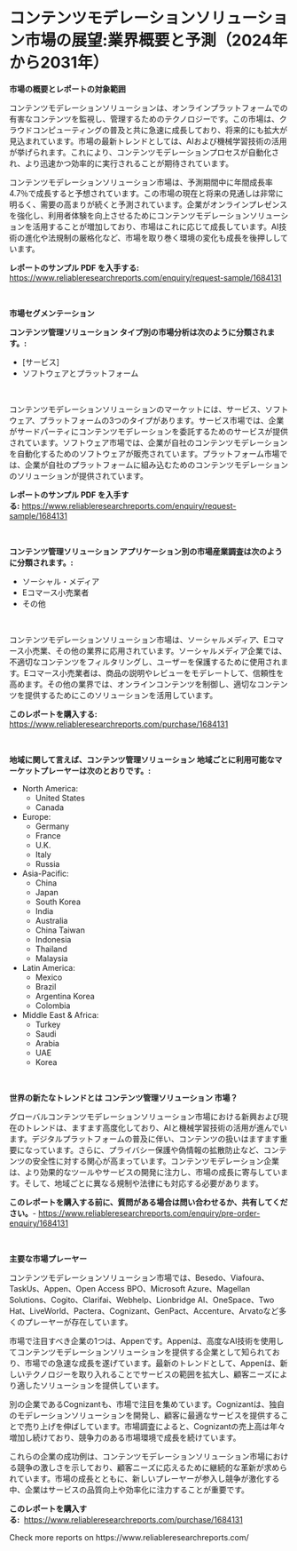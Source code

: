 <p><h1>コンテンツモデレーションソリューション市場の展望:業界概要と予測（2024年から2031年）</h1></p><p><strong>市場の概要とレポートの対象範囲</strong></p>
<p><p>コンテンツモデレーションソリューションは、オンラインプラットフォームでの有害なコンテンツを監視し、管理するためのテクノロジーです。この市場は、クラウドコンピューティングの普及と共に急速に成長しており、将来的にも拡大が見込まれています。市場の最新トレンドとしては、AIおよび機械学習技術の活用が挙げられます。これにより、コンテンツモデレーションプロセスが自動化され、より迅速かつ効率的に実行されることが期待されています。</p><p>コンテンツモデレーションソリューション市場は、予測期間中に年間成長率4.7％で成長すると予想されています。この市場の現在と将来の見通しは非常に明るく、需要の高まりが続くと予測されています。企業がオンラインプレゼンスを強化し、利用者体験を向上させるためにコンテンツモデレーションソリューションを活用することが増加しており、市場はこれに応じて成長しています。AI技術の進化や法規制の厳格化など、市場を取り巻く環境の変化も成長を後押ししています。</p></p>
<p><strong>レポートのサンプル PDF を入手する:</strong> <a href="https://www.reliableresearchreports.com/enquiry/request-sample/1684131">https://www.reliableresearchreports.com/enquiry/request-sample/1684131</a></p>
<p>&nbsp;</p>
<p><strong>市場セグメンテーション</strong></p>
<p><strong>コンテンツ管理ソリューション タイプ別の市場分析は次のように分類されます。:</strong></p>
<p><ul><li>[サービス]</li><li>ソフトウェアとプラットフォーム</li></ul></p>
<p>&nbsp;</p>
<p><p>コンテンツモデレーションソリューションのマーケットには、サービス、ソフトウェア、プラットフォームの3つのタイプがあります。サービス市場では、企業がサードパーティにコンテンツモデレーションを委託するためのサービスが提供されています。ソフトウェア市場では、企業が自社のコンテンツモデレーションを自動化するためのソフトウェアが販売されています。プラットフォーム市場では、企業が自社のプラットフォームに組み込むためのコンテンツモデレーションのソリューションが提供されています。</p></p>
<p><strong>レポートのサンプル PDF を入手する:</strong>&nbsp;<a href="https://www.reliableresearchreports.com/enquiry/request-sample/1684131">https://www.reliableresearchreports.com/enquiry/request-sample/1684131</a></p>
<p>&nbsp;</p>
<p><strong> コンテンツ管理ソリューション アプリケーション別の市場産業調査は次のように分類されます。:</strong></p>
<p><ul><li>ソーシャル・メディア</li><li>Eコマース小売業者</li><li>その他</li></ul></p>
<p>&nbsp;</p>
<p><p>コンテンツモデレーションソリューション市場は、ソーシャルメディア、Eコマース小売業、その他の業界に応用されています。ソーシャルメディア企業では、不適切なコンテンツをフィルタリングし、ユーザーを保護するために使用されます。Eコマース小売業者は、商品の説明やレビューをモデレートして、信頼性を高めます。その他の業界では、オンラインコンテンツを制御し、適切なコンテンツを提供するためにこのソリューションを活用しています。</p></p>
<p><strong>このレポートを購入する:</strong>&nbsp; <a href="https://www.reliableresearchreports.com/purchase/1684131">https://www.reliableresearchreports.com/purchase/1684131</a></p>
<p>&nbsp;</p>
<p><strong>地域に関して言えば、コンテンツ管理ソリューション 地域ごとに利用可能なマーケットプレーヤーは次のとおりです。:</strong></p>
<p><ul>
    <li>
        North America:
        <ul>
            <li>United States</li>
            <li>Canada</li>
        </ul>
    </li>
    <li>
        Europe:
        <ul>
            <li>Germany</li>
            <li>France</li>
            <li>U.K.</li>
            <li>Italy</li>
            <li>Russia</li>
        </ul>
    </li>
    <li>
        Asia-Pacific:
        <ul>
            <li>China</li>
            <li>Japan</li>
            <li>South Korea</li>
            <li>India</li>
            <li>Australia</li>
            <li>China Taiwan</li>
            <li>Indonesia</li>
            <li>Thailand</li>
            <li>Malaysia</li>
        </ul>
    </li>
    <li>
        Latin America:
        <ul>
            <li>Mexico</li>
            <li>Brazil</li>
            <li>Argentina Korea</li>
            <li>Colombia</li>
        </ul>
    </li>
    <li>
        Middle East & Africa:
        <ul>
            <li>Turkey</li>
            <li>Saudi</li>
            <li>Arabia</li>
            <li>UAE</li>
            <li>Korea</li>
        </ul>
    </li>
    </ul></p>
<p>&nbsp;</p>
<p><strong>世界の新たなトレンドとは コンテンツ管理ソリューション 市場？</strong></p>
<p><p>グローバルコンテンツモデレーションソリューション市場における新興および現在のトレンドは、ますます高度化しており、AIと機械学習技術の活用が進んでいます。デジタルプラットフォームの普及に伴い、コンテンツの扱いはますます重要になっています。さらに、プライバシー保護や偽情報の拡散防止など、コンテンツの安全性に対する関心が高まっています。コンテンツモデレーション企業は、より効果的なツールやサービスの開発に注力し、市場の成長に寄与しています。そして、地域ごとに異なる規制や法律にも対応する必要があります。</p></p>
<p><strong>このレポートを購入する前に、質問がある場合は問い合わせるか、共有してください。</strong>- <a href="https://www.reliableresearchreports.com/enquiry/pre-order-enquiry/1684131">https://www.reliableresearchreports.com/enquiry/pre-order-enquiry/1684131</a></p>
<p>&nbsp;</p>
<p><strong>主要な市場プレーヤー</strong></p>
<p><p>コンテンツモデレーションソリューション市場では、Besedo、Viafoura、TaskUs、Appen、Open Access BPO、Microsoft Azure、Magellan Solutions、Cogito、Clarifai、Webhelp、Lionbridge AI、OneSpace、Two Hat、LiveWorld、Pactera、Cognizant、GenPact、Accenture、Arvatoなど多くのプレーヤーが存在しています。</p><p>市場で注目すべき企業の1つは、Appenです。Appenは、高度なAI技術を使用してコンテンツモデレーションソリューションを提供する企業として知られており、市場での急速な成長を遂げています。最新のトレンドとして、Appenは、新しいテクノロジーを取り入れることでサービスの範囲を拡大し、顧客ニーズにより適したソリューションを提供しています。</p><p>別の企業であるCognizantも、市場で注目を集めています。Cognizantは、独自のモデレーションソリューションを開発し、顧客に最適なサービスを提供することで売り上げを伸ばしています。市場調査によると、Cognizantの売上高は年々増加し続けており、競争力のある市場環境で成長を続けています。</p><p>これらの企業の成功例は、コンテンツモデレーションソリューション市場における競争の激しさを示しており、顧客ニーズに応えるために継続的な革新が求められています。市場の成長とともに、新しいプレーヤーが参入し競争が激化する中、企業はサービスの品質向上や効率化に注力することが重要です。</p></p>
<p><strong>このレポートを購入する:</strong>&nbsp;&nbsp;<a href="https://www.reliableresearchreports.com/purchase/1684131">https://www.reliableresearchreports.com/purchase/1684131</a></p>
<p>Check more reports on https://www.reliableresearchreports.com/</p>